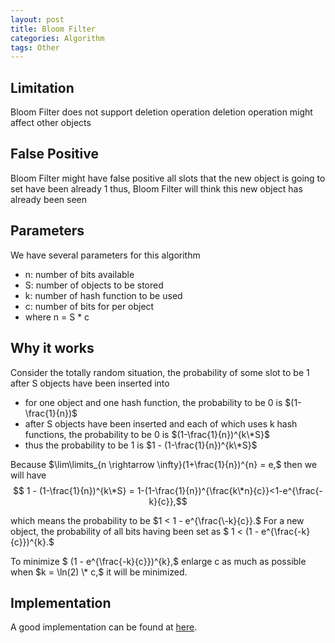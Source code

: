 ```yaml
---
layout: post
title: Bloom Filter
categories: Algorithm
tags: Other
---
```

<!-- import js for mathjax -->
<script src="http://cdn.mathjax.org/mathjax/latest/MathJax.js?config=default"></script>
<script type="text/x-mathjax-config">
MathJax.Hub.Config({
tex2jax: {inlineMath: [['$','$'], ['\\(','\\)']]}
});
</script>


## Limitation
Bloom Filter does not support deletion operation
deletion operation might affect other objects

## False Positive
Bloom Filter might have false positive
all slots that the new object is going to set have been already 1
thus, Bloom Filter will think this new object has already been seen

## Parameters
We have several parameters for this algorithm

+ n: number of bits available
+ S: number of objects to be stored
+ k: number of hash function to be used
+ c: number of bits for per object
+ where n = S \* c


## Why it works
Consider the totally random situation, the probability of some slot to be 1 after S objects have been inserted into

- for one object and one hash function, the probability to be 0 is $(1-\frac{1}{n})$
- after S objects have been inserted and each of which uses k hash functions, the probability to be 0 is
$(1-\frac{1}{n})^{k\*S}$
- thus the probability to be 1 is
$1 - (1-\frac{1}{n})^{k\*S}$

Because
$\lim\limits_{n \rightarrow \infty}(1+\frac{1}{n})^{n} = e,$ then we will have
$$ 1 - (1-\frac{1}{n})^{k\*S} = 1-(1-\frac{1}{n})^{\frac{k\*n}{c}}<1-e^{\frac{-k}{c}},$$

which means the probability to be
$1 < 1 - e^{\frac{\-k}{c}}.$ For a new object, the probability of all bits having been set as
$ 1 < (1 - e^{\frac{-k}{c}})^{k}.$

To minimize $ (1 - e^{\frac{-k}{c}})^{k},$
enlarge c as much as possible
when $k = \ln(2) \* c,$ it will be minimized.

## Implementation
A good implementation can be found at [here](https://github.com/MagnusS/Java-BloomFilter/blob/master/src/com/skjegstad/utils/BloomFilter.java).
